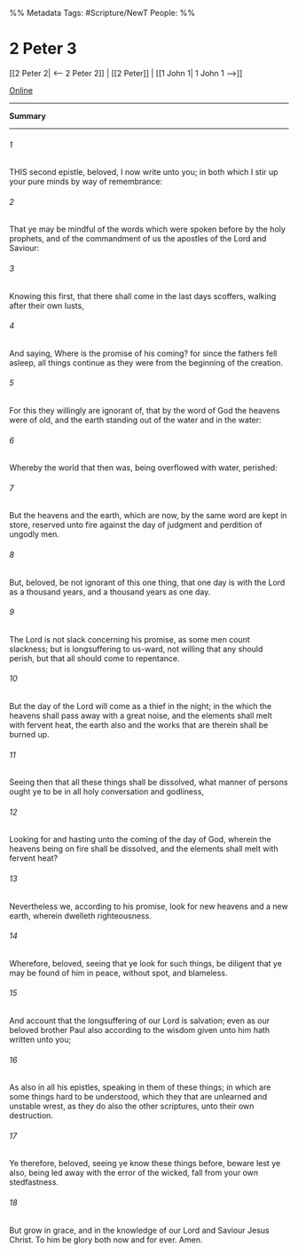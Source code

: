 %% Metadata
Tags: #Scripture/NewT
People: 
%%
# 2 Peter 3
[[2 Peter 2| <-- 2 Peter 2]] | [[2 Peter]] | [[1 John 1| 1 John 1 -->]]

[Online](https://churchofjesuschrist.org/study/scriptures/nt/2-pet/3?lang=eng)

---
__Summary__



---
###### 1
THIS second epistle, beloved, I now write unto you; in both which I stir up your pure minds by way of remembrance:
###### 2
That ye may be mindful of the words which were spoken before by the holy prophets, and of the commandment of us the apostles of the Lord and Saviour:
###### 3
Knowing this first, that there shall come in the last days scoffers, walking after their own lusts,
###### 4
And saying, Where is the promise of his coming? for since the fathers fell asleep, all things continue as they were from the beginning of the creation.
###### 5
For this they willingly are ignorant of, that by the word of God the heavens were of old, and the earth standing out of the water and in the water:
###### 6
Whereby the world that then was, being overflowed with water, perished:
###### 7
But the heavens and the earth, which are now, by the same word are kept in store, reserved unto fire against the day of judgment and perdition of ungodly men.
###### 8
But, beloved, be not ignorant of this one thing, that one day is with the Lord as a thousand years, and a thousand years as one day.
###### 9
The Lord is not slack concerning his promise, as some men count slackness; but is longsuffering to us-ward, not willing that any should perish, but that all should come to repentance.
###### 10
But the day of the Lord will come as a thief in the night; in the which the heavens shall pass away with a great noise, and the elements shall melt with fervent heat, the earth also and the works that are therein shall be burned up.
###### 11
Seeing then that all these things shall be dissolved, what manner of persons ought ye to be in all holy conversation and godliness,
###### 12
Looking for and hasting unto the coming of the day of God, wherein the heavens being on fire shall be dissolved, and the elements shall melt with fervent heat?
###### 13
Nevertheless we, according to his promise, look for new heavens and a new earth, wherein dwelleth righteousness.
###### 14
Wherefore, beloved, seeing that ye look for such things, be diligent that ye may be found of him in peace, without spot, and blameless.
###### 15
And account that the longsuffering of our Lord is salvation; even as our beloved brother Paul also according to the wisdom given unto him hath written unto you;
###### 16
As also in all his epistles, speaking in them of these things; in which are some things hard to be understood, which they that are unlearned and unstable wrest, as they do also the other scriptures, unto their own destruction.
###### 17
Ye therefore, beloved, seeing ye know these things before, beware lest ye also, being led away with the error of the wicked, fall from your own stedfastness.
###### 18
But grow in grace, and in the knowledge of our Lord and Saviour Jesus Christ. To him be glory both now and for ever. Amen.



